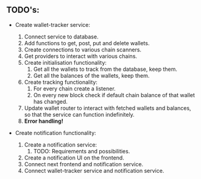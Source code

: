## TODO's:

- Create wallet-tracker service:

  1. Connect service to database.
  2. Add functions to get, post, put and delete wallets.
  3. Create connections to various chain scanners.
  4. Get providers to interact with various chains.
  5. Create initialisation functionality:
     1. Get all the wallets to track from the database, keep them.
     2. Get all the balances of the wallets, keep them.
  6. Create tracking functionality:
     1. For every chain create a listener.
     2. On every new block check if default chain balance of that wallet has changed.
  7. Update wallet router to interact with fetched wallets and balances, so that the service can function indefinitely.
  8. **Error handling!**

- Create notification functionality:
  1. Create a notification service:
     1. TODO: Requirements and possibilities.
  2. Create a notification UI on the frontend.
  3. Connect next frontend and notification service.
  4. Connect wallet-tracker service and notification service.
